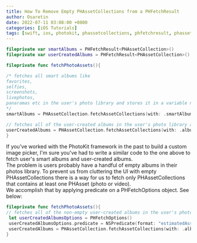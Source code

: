 ```yaml
---
title: How To Remove Empty PHAssetCollections from a PHFetchResult
author: Osaretin
date: 2022-07-11 03:08:00 +0800
categories: [iOS Tutorials]
tags: [swift, ios, photokit, phassetcollections, phfetchresult, phassets, custom photo picker, uikit]
---
```



```swift
fileprivate var smartAlbums = PHFetchResult<PHAssetCollection>()
fileprivate var userCreatedAlbums = PHFetchResult<PHAssetCollection>()

fileprivate func fetchPhotoAssets(){

/* fetches all smart albums like 
favorites, 
selfies, 
screenshots, 
livephotos, 
panaramas etc in the user's photo library and stores it in a variable named "smartAlbums"
*/
smartAlbums = PHAssetCollection.fetchAssetCollections(with: .smartAlbum, subtype: .albumRegular, options: nil)

// fetches all of the user-created albums in the user's photo library and stores it in a variable named "userCreatedAlbums"
userCreatedAlbums = PHAssetCollection.fetchAssetCollections(with: .album, subtype: .albumRegular, options: nil)
}
```

If you've worked with the PhotoKit framework in the past to build a custom image picker, I'm sure you've had to write a similar code to the one above to fetch user's smart albums and user-created albums.  
The problem is users probably have a handful of empty albums in their photos library. To prevent us from cluttering the UI with empty PHAssetCollections there is a way for us to fetch only PHAssetCollections that contains at least one PHAsset (photo or video).  
We accomplish that by applying predicate on a PHFetchOptions object. See below:

```swift
fileprivate func fetchPhotoAssets(){
// fetches all of the non-empty user-created albums in the user's photo library and stores it in a variable named "userCreatedAlbums"
 let userCreatedAlbumsOptions = PHFetchOptions()
 userCreatedAlbumsOptions.predicate = NSPredicate(format: "estimatedAssetCount > 0")
 userCreatedAlbums = PHAssetCollection.fetchAssetCollections(with: .album, subtype: .albumRegular, options: userCreatedAlbumsOptions)
}
```


<!-- (How to Fetch only PHAssetCollections containing at least one photo) -->
